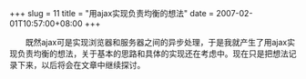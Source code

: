 +++
slug = 11
title = "用ajax实现负责均衡的想法"
date = 2007-02-01T10:57:00+08:00
+++


&emsp;&emsp;既然ajax可是实现浏览器和服务器之间的异步处理，于是我就产生了用ajax实现负责均衡的想法，关于基本的思路和具体的实现还在考虑中。现在只是把想法记录下来，以后将会在文章中继续探讨。